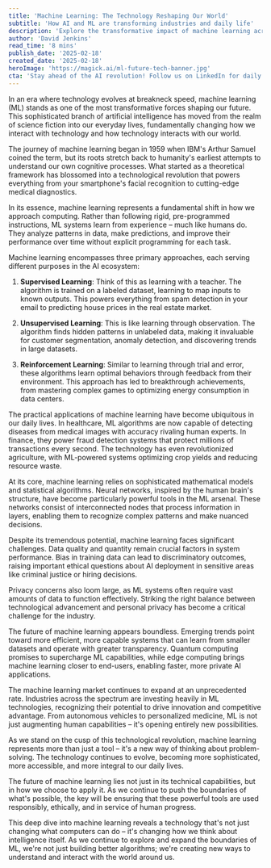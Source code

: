```yaml
---
title: 'Machine Learning: The Technology Reshaping Our World'
subtitle: 'How AI and ML are transforming industries and daily life'
description: 'Explore the transformative impact of machine learning across various industries. Discover how ML is revolutionizing everything from healthcare to finance, optimizing processes and opening new possibilities for the future.'
author: 'David Jenkins'
read_time: '8 mins'
publish_date: '2025-02-18'
created_date: '2025-02-18'
heroImage: 'https://magick.ai/ml-future-tech-banner.jpg'
cta: 'Stay ahead of the AI revolution! Follow us on LinkedIn for daily insights into machine learning and artificial intelligence that are transforming our world.'
---
```


In an era where technology evolves at breakneck speed, machine learning (ML) stands as one of the most transformative forces shaping our future. This sophisticated branch of artificial intelligence has moved from the realm of science fiction into our everyday lives, fundamentally changing how we interact with technology and how technology interacts with our world.

The journey of machine learning began in 1959 when IBM's Arthur Samuel coined the term, but its roots stretch back to humanity's earliest attempts to understand our own cognitive processes. What started as a theoretical framework has blossomed into a technological revolution that powers everything from your smartphone's facial recognition to cutting-edge medical diagnostics.

In its essence, machine learning represents a fundamental shift in how we approach computing. Rather than following rigid, pre-programmed instructions, ML systems learn from experience – much like humans do. They analyze patterns in data, make predictions, and improve their performance over time without explicit programming for each task.

Machine learning encompasses three primary approaches, each serving different purposes in the AI ecosystem:

1. **Supervised Learning**: Think of this as learning with a teacher. The algorithm is trained on a labeled dataset, learning to map inputs to known outputs. This powers everything from spam detection in your email to predicting house prices in the real estate market.

2. **Unsupervised Learning**: This is like learning through observation. The algorithm finds hidden patterns in unlabeled data, making it invaluable for customer segmentation, anomaly detection, and discovering trends in large datasets.

3. **Reinforcement Learning**: Similar to learning through trial and error, these algorithms learn optimal behaviors through feedback from their environment. This approach has led to breakthrough achievements, from mastering complex games to optimizing energy consumption in data centers.

The practical applications of machine learning have become ubiquitous in our daily lives. In healthcare, ML algorithms are now capable of detecting diseases from medical images with accuracy rivaling human experts. In finance, they power fraud detection systems that protect millions of transactions every second. The technology has even revolutionized agriculture, with ML-powered systems optimizing crop yields and reducing resource waste.

At its core, machine learning relies on sophisticated mathematical models and statistical algorithms. Neural networks, inspired by the human brain's structure, have become particularly powerful tools in the ML arsenal. These networks consist of interconnected nodes that process information in layers, enabling them to recognize complex patterns and make nuanced decisions.

Despite its tremendous potential, machine learning faces significant challenges. Data quality and quantity remain crucial factors in system performance. Bias in training data can lead to discriminatory outcomes, raising important ethical questions about AI deployment in sensitive areas like criminal justice or hiring decisions.

Privacy concerns also loom large, as ML systems often require vast amounts of data to function effectively. Striking the right balance between technological advancement and personal privacy has become a critical challenge for the industry.

The future of machine learning appears boundless. Emerging trends point toward more efficient, more capable systems that can learn from smaller datasets and operate with greater transparency. Quantum computing promises to supercharge ML capabilities, while edge computing brings machine learning closer to end-users, enabling faster, more private AI applications.

The machine learning market continues to expand at an unprecedented rate. Industries across the spectrum are investing heavily in ML technologies, recognizing their potential to drive innovation and competitive advantage. From autonomous vehicles to personalized medicine, ML is not just augmenting human capabilities – it's opening entirely new possibilities.

As we stand on the cusp of this technological revolution, machine learning represents more than just a tool – it's a new way of thinking about problem-solving. The technology continues to evolve, becoming more sophisticated, more accessible, and more integral to our daily lives.

The future of machine learning lies not just in its technical capabilities, but in how we choose to apply it. As we continue to push the boundaries of what's possible, the key will be ensuring that these powerful tools are used responsibly, ethically, and in service of human progress.

This deep dive into machine learning reveals a technology that's not just changing what computers can do – it's changing how we think about intelligence itself. As we continue to explore and expand the boundaries of ML, we're not just building better algorithms; we're creating new ways to understand and interact with the world around us.